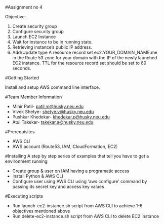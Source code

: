 #Assignment no 4


Objective:


1) Create security group
2) Configure security group
3) Launch EC2 Instance
4) Wait for instance to be in running state.
5) Retrieving instance’s public IP address.
6) Add/Update type A resource record set ec2.YOUR_DOMAIN_NAME.me in the Route 53 zone for your domain with the IP of the newly launched EC2 instance. TTL for the resource record set should be set to 60 seconds.


#Getting Started

Install and setup AWS command line interface.

#Team Member Information

 * Mihir Patil- patil.m@husky.neu.edu
 * Vivek Shetye- shetye.v@husky.neu.edu
 * Pushkar Khedekar- khedekar.p@husky.neu.edu
 * Atul Takekar- takekar.a@husky.neu.edu
 
#Prerequisites 
 * AWS CLI
 * AWS account (Route53, IAM, CloudFormation, EC2)

 
#Installing
 A step by step series of examples that tell you have to get a environment running 

* Create group & user on IAM having a programatic access
* Install Python & AWS CLI
* Configure user using AWS CLI using 'aws configure' command by passing its secret key and access key values


#Executing scripts
* Run launch-ec2-instance.sh script from AWS CLI to achieve 1-6 objectives mentioned above
* Run delete-ec2-instance.sh script from AWS CLI to delete EC2 instance

